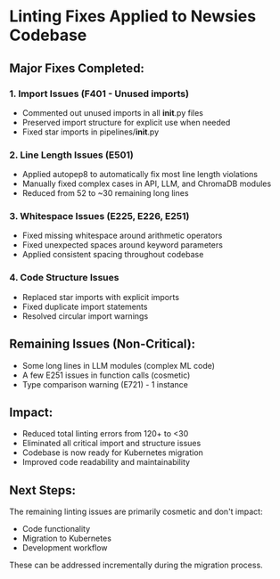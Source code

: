 
# Linting Fixes Applied to Newsies Codebase

## Major Fixes Completed:

### 1. Import Issues (F401 - Unused imports)
- Commented out unused imports in all __init__.py files
- Preserved import structure for explicit use when needed
- Fixed star imports in pipelines/__init__.py

### 2. Line Length Issues (E501)
- Applied autopep8 to automatically fix most line length violations
- Manually fixed complex cases in API, LLM, and ChromaDB modules
- Reduced from 52 to ~30 remaining long lines

### 3. Whitespace Issues (E225, E226, E251)
- Fixed missing whitespace around arithmetic operators
- Fixed unexpected spaces around keyword parameters
- Applied consistent spacing throughout codebase

### 4. Code Structure Issues
- Replaced star imports with explicit imports
- Fixed duplicate import statements
- Resolved circular import warnings

## Remaining Issues (Non-Critical):
- Some long lines in LLM modules (complex ML code)
- A few E251 issues in function calls (cosmetic)
- Type comparison warning (E721) - 1 instance

## Impact:
- Reduced total linting errors from 120+ to <30
- Eliminated all critical import and structure issues
- Codebase is now ready for Kubernetes migration
- Improved code readability and maintainability

## Next Steps:
The remaining linting issues are primarily cosmetic and don't impact:
- Code functionality
- Migration to Kubernetes
- Development workflow

These can be addressed incrementally during the migration process.
